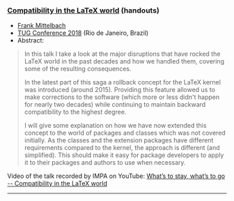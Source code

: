 

### <a href="{{site.baseurl}}/publications/2018-fmi-compatibility-LaTeX.pdf" target="_blank" onclick="vgwPixelCall('f018e721a0fe425899cee633a987ebff');">Compatibility in the LaTeX world</a> (handouts)

+ [Frank Mittelbach]({{site.baseurl}}/about/team/#frank-mittelbach)
+ [TUG Conference 2018](http://tug.org/tug2018/) (Rio de Janeiro, Brazil)
+ Abstract:

> In this talk I take a look at the major disruptions that have rocked the
> LaTeX world in the past decades and how we handled them, covering
> some of the resulting consequences.
> 
> In the latest part of this saga a rollback concept for the LaTeX
> kernel was introduced (around 2015).  Providing this feature allowed
> us to make corrections to the software (which more or less didn't
> happen for nearly two decades) while continuing to maintain backward
> compatibility to the highest degree.
> 
> I will give some explanation on how we have now extended this concept to
> the world of packages and classes which was not covered
> initially. As the classes and the extension packages have different
> requirements compared to the kernel, the approach is different (and
> simplified). This should make it easy for package developers to
> apply it to their packages and authors to use when necessary.


Video of the talk recorded by IMPA on YouTube:  <a href="https://youtu.be/bR13_gr2ts8" target="_blank"  onclick="vgwPixelCall('f018e721a0fe425899cee633a987ebff');">What’s to stay, what’s to go -- Compatibility in the LaTeX world</a> 



***
